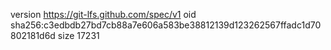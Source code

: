version https://git-lfs.github.com/spec/v1
oid sha256:c3edbdb27bd7cb88a7e606a583be38812139d123262567ffadc1d70802181d6d
size 17231
